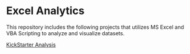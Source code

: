 # Excel Analytics
This repository includes the following projects that utilizes MS Excel and VBA Scripting to analyze and visualize datasets.

[KickStarter Analysis](https://github.com/pdancel/ExcelAnalytics/tree/master/KickStarter_Analysis)

